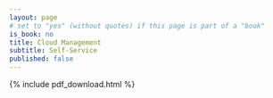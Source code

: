 ```yaml
---
layout: page
# set to "yes" (without quotes) if this page is part of a "book"
is_book: no
title: Cloud Management
subtitle: Self-Service
published: false
---
```


{% include pdf_download.html %}

<!-- laura@nutanix.com 2021-06-02 Assign to Jose Gomez -->